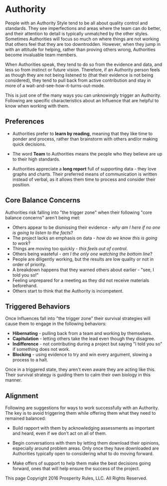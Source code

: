 # Authority

People with an Authority Style tend to be all about quality control and standards. They see imperfections and areas where the team can do better, and their attention to detail is typically unmatched by the other styles. Sometimes Authorities will focus so much on where things are not working that others feel that they are too downtrodden.  However, when they jump in with an attitude for helping, rather than proving others wrong, Authorities become invaluable team members.

When Authorities speak, they tend to do so from the evidence and data, and less so from instinct or future vision.  Therefore, if an Authority person feels as though they are not being listened to (that their evidence is not being considered), they tend to pull back from active contribution and stay in more of a wait-and-see-how-it-turns-out-mode.

This is just one of the many ways you can unknowingly trigger an Authority. Following are specific characteristics about an Influence that are helpful to know when working with them.


## Preferences

* Authorities prefer to **learn by reading**, meaning that they like time to ponder and process, rather than brainstorm with others and/or making quick decisions.

* The word **Team** to Authorities means the people who they believe are up to their high standards.

* Authorities appreciate a **long report** full of supporting data - they love graphs and charts. Their preferred means of communication is written instead of verbal, as it allows them time to process and consider their position.


## Core Balance Concerns

Authorities risk falling into "the trigger zone" when their following "core balance concerns" aren't being met:

* Others appear to be dismissing their evidence - *why am I here if no one is going to listen to the facts*?
* The project lacks an emphasis on data - *how do we know this is going to work*?
* Things are moving too quickly - *this feels out of control*.
* Others being wasteful - *am I the only one watching the bottom line*?
* People are diligently working, but the results are low quality or not in order of priority.
* A breakdown happens that they warned others about earlier - "see, I told you so!"
* Feeling unprepared for a meeting as they did not receive materials beforehand.
* Others start to think that the Authority is incompetent.


## Triggered Behaviors

Once Influences fall into "the trigger zone" their survival strategies will cause them to engage in the following behaviors:

* **Hibernating** - pulling back from a team and working by themselves.
* **Capitulation** - letting others take the lead even though they disagree.
* **Indifference** - not contributing during a project but saying "I told you so" if something does not work.
* **Blocking** - using evidence to try and win every argument, slowing a process to a halt.

Once in a triggered state, they aren't even aware they are acting like this. Their survival strategy is guiding them to calm their own biology in this manner.


## Alignment

Following are suggestions for ways to work successfully with an Authority. The key is to avoid triggering them while offering them what they need to remained balanced:

* Build rapport with them by acknowledging assessments as important and heard, even if we don’t act on all of them.

* Begin conversations with them by letting them download their opinions, especially around problem areas.  Only once they have downloaded are Authorities typically open to considering what to do moving forward.

* Make offers of support to help them make the best decisions going forward, ones that will help ensure the success of the project.

This page Copyright 2016 Prosperity Rules, LLC. All Rights Reserved.